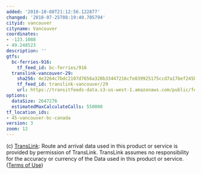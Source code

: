 ```yaml
---
added: '2010-10-08T21:12:56.122877'
changed: '2018-07-25T08:19:40.705794'
cityid: vancouver
cityname: Vancouver
coordinates:
- -123.1088
- 49.248523
description: ''
gtfs:
  bc-ferries-916:
    tf_feed_id: bc-ferries/916
  translink-vancouver-29:
    sha256: 4e3264c7bdc2107d7656a320b33447216cfe839925175ccd7a17bef245bd00c9
    tf_feed_id: translink-vancouver/29
    url: https://transitfeeds-data.s3-us-west-1.amazonaws.com/public/feeds/translink-vancouver/29/20180721/gtfs.zip
options:
  dataSize: 2647276
  estimatedMaxCalculateCalls: 550000
tf_location_ids:
- 45-vancouver-bc-canada
version: 3
zoom: 12
---
```


(c) [TransLink](http://www.translink.ca/): Route and arrival data used in this product or service is provided by permission of TransLink. TransLink assumes no responsibility for the accuracy or currency of the Data used in this product or service. ([Terms of Use](http://www.translink.ca/en/Schedules-and-Maps/Developer-Resources/GTFS-Data.aspx))
